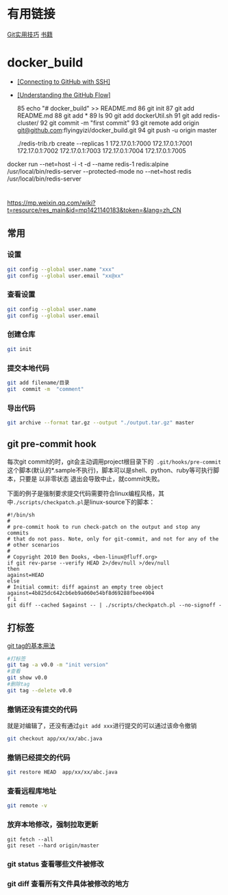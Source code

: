 
# 有用链接

[Git实用技巧](https://www.cnblogs.com/ludongguoa/p/15335877.html)
[书籍](https://git-scm.com/book/zh/v2)

# docker_build


- [[Connecting to GitHub with SSH]](https://help.github.com/articles/connecting-to-github-with-ssh/)

- [[Understanding the GitHub Flow]](https://guides.github.com/introduction/flow/)

   85  echo "# docker_build" >> README.md
   86  git init
   87  git add README.md
   88  git add *
   89  ls
   90  git add dockerUtil.sh
   91  git add redis-cluster/
   92  git commit -m "first commit"
   93  git remote add origin git@github.com:flyingyizi/docker_build.git
   94  git push -u origin master


   ./redis-trib.rb create --replicas 1 172.17.0.1:7000 172.17.0.1:7001  172.17.0.1:7002  172.17.0.1:7003  172.17.0.1:7004  172.17.0.1:7005 

docker run --net=host -i -t -d --name redis-1  redis:alpine /usr/local/bin/redis-server  --protected-mode no
 --net=host  redis /usr/local/bin/redis-server
#

https://mp.weixin.qq.com/wiki?t=resource/res_main&id=mp1421140183&token=&lang=zh_CN


## 常用

### 设置

```sh
git config --global user.name "xxx"
git config --global user.email "xx@xx"
```

### 查看设置

```sh
git config --global user.name
git config --global user.email
```

### 创建仓库

```sh
git init
```

### 提交本地代码

```sh
git add filename/目录
git  commit -m  "comment"
```

### 导出代码

```sh
git archive --format tar.gz --output "./output.tar.gz" master
```

## git pre-commit hook

每次git commit的时，git会主动调用project根目录下的` .git/hooks/pre-commit` 这个脚本(默认的*.sample不执行)，脚本可以是shell、python、ruby等可执行脚本，只要是 以非零状态 退出会导致中止，就commit失败。

下面的例子是强制要求提交代码需要符合linux编程风格，其中`./scripts/checkpatch.pl`是linux-source下的脚本：

```shell
#!/bin/sh
#
# pre-commit hook to run check-patch on the output and stop any commits
# that do not pass. Note, only for git-commit, and not for any of the
# other scenarios
#
# Copyright 2010 Ben Dooks, <ben-linux@fluff.org>
if git rev-parse --verify HEAD 2>/dev/null >/dev/null
then
against=HEAD
else
# Initial commit: diff against an empty tree object
against=4b825dc642cb6eb9a060e54bf8d69288fbee4904
f i
git diff --cached $against -- | ./scripts/checkpatch.pl --no-signoff -
```

## 打标签

[git tag的基本用法](https://www.jianshu.com/p/154d58451ef7)

```sh
#打标签
git tag -a v0.0 -m "init version"
#查看
git show v0.0
#删除tag
git tag --delete v0.0
```

### 撤销还没有提交的代码

就是对编辑了，还没有通过`git add xxx`进行提交的可以通过该命令撤销
```sh
git checkout app/xx/xx/abc.java
```

### 撤销已经提交的代码

```sh
git restore HEAD  app/xx/xx/abc.java
```

### 查看远程库地址

```sh
git remote -v
```

### 放弃本地修改，强制拉取更新

```shell
git fetch --all
git reset --hard origin/master
```

### git status 查看哪些文件被修改

### git diff 查看所有文件具体被修改的地方


